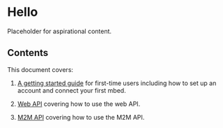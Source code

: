 # Hello

Placeholder for aspirational content.

## Contents

This document covers:

1. [A getting started guide](GettingStarted/Intro.md) for first-time users including how to set up an account and connect your first mbed.

2. [Web API](APIDocs/WebAPI.md) covering how to use the web API.

3. [M2M API](APIDocs/M2MAPI.md) covering how to use the M2M API.
